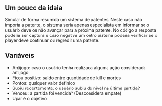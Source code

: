 ﻿## Um pouco da ideia
Simular de forma resumida um sistema de patentes. Neste caso não importa a patente, o sistema seria apenas especialista em informar se o usuário deve ou não avançar para a próxima patente. No código a resposta poderia ser captura e caso negativa um outro sistema poderia verificar se o player deve continuar ou regredir uma patente.

## Variáveis
- Antijogo: caso o usuário tenha realizada alguma ação considerada antijogo
- Ficou positivo: saldo entre quantidade de kill e mortes
- Pontos: qualquer valor definido
- Subiu recentemente: o usuário subiu de nível na última partida?
- Venceu: a partida foi vencida? (Desconsidera empate)
- Upar é o objetivo

